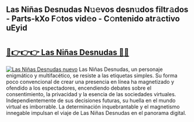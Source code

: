 ## Las Niñas Desnudas N𝚞𝚎vos desn𝚞dos filtr𝚊dos - Parts-kXo F𝚘tos vid𝚎o - C𝚘ntenido atr𝚊ctivo uEyid

# <h2><a href="http://mb0o7b7.tromn.icu/?c=Las+Ni%c3%b1as+Desnudas">🔗👉👉👉 Las Niñas Desnudas 🔗🔗</a></h2>

[![Las Niñas Desnudas nuevo](https://i.imgur.com/pEAQMta.gif)](http://mb0o7b7.tromn.icu/?c=Las+Ni%c3%b1as+Desnudas)
Las Niñas Desnudas, un personaje enigmático y multifacético, se resiste a las etiquetas simples. Su forma poco convencional de crear una presencia en línea ha magnetizado y ofendido a los espectadores, encendiendo debates sobre el consentimiento, la privacidad y la esencia de las sociedades virtuales. Independientemente de sus decisiones futuras, su huella en el mundo virtual es imborrable. La determinación inquebrantable y el magnetismo innegable impulsan el viaje de Las Niñas Desnudas en el panorama digital.
